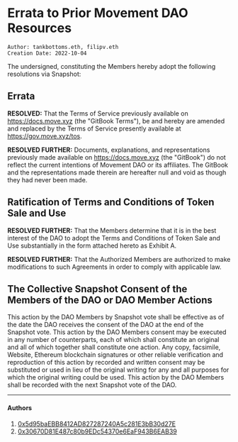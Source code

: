 # Errata to Prior Movement DAO Resources

```
Author: tankbottoms.eth, filipv.eth
Creation Date: 2022-10-04
```

The undersigned, constituting the Members hereby adopt the following resolutions via Snapshot:

## Errata

**RESOLVED:** That the Terms of Service previously available on https://docs.move.xyz (the "GitBook Terms"), be and hereby are amended and replaced by the Terms of Service presently available at https://gov.move.xyz/tos.

**RESOLVED FURTHER:** Documents, explanations, and representations previously made available on https://docs.move.xyz (the "GitBook") do not reflect the current intentions of Movement DAO or its affiliates. The GitBook and the representations made therein are hereafter null and void as though they had never been made.

## Ratification of Terms and Conditions of Token Sale and Use

**RESOLVED FURTHER:** That the Members determine that it is in the best interest of the DAO to adopt the Terms and Conditions of Token Sale and Use substantially in the form attached hereto as Exhibit A.

**RESOLVED FURTHER:** That the Authorized Members are authorized to make modifications to such Agreements in order to comply with applicable law.

## The Collective Snapshot Consent of the Members of the DAO or DAO Member Actions

This action by the DAO Members by Snapshot vote shall be effective as of the date the DAO receives the consent of the DAO at the end of the Snapshot vote. This action by the DAO Members consent may be executed in any number of counterparts, each of which shall constitute an original and all of which together shall constitute one action. Any copy, facsimile, Website, Ethereum blockchain signatures or other reliable verification and reproduction of this action by recorded and written consent may be substituted or used in lieu of the original writing for any and all purposes for which the original writing could be used. This action by the DAO Members shall be recorded with the next Snapshot vote of the DAO.

---

#### Authors

1. [0x5d95baEBB8412AD827287240A5c281E3bB30d27E](https://etherscan.io/address/0x5d95baEBB8412AD827287240A5c281E3bB30d27E)
2. [0x30670D81E487c80b9EDc54370e6EaF943B6EAB39](https://etherscan.io/address/0x30670d81e487c80b9edc54370e6eaf943b6eab39)
